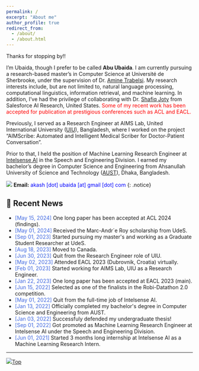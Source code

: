 ```yaml
---
permalink: /
excerpt: "About me"
author_profile: true
redirect_from: 
  - /about/
  - /about.html
---
```


Thanks for stopping by!!

I’m Ubaida, though I prefer to be called **Abu Ubaida**. I am currently pursuing a research-based master’s in Computer Science at Université de Sherbrooke, under the supervision of Dr. [Amine Trabelsi](https://amine-trabelsi.netlify.app/). My research interests include, but are not limited to, natural language processing, computational linguistics, information retrieval, and machine learning. In addition, I’ve had the privilege of collaborating with Dr. [Shafiq Joty](https://raihanjoty.github.io/) from Salesforce AI Research, United States. <span style="color:Red">Some of my recent work has been accepted for publication at prestigious conferences such as ACL and EACL.

Previously, I served as a Research Engineer at AIMS Lab, United International University ([UIU](https://www.uiu.ac.bd/)), Bangladesh, where I worked on the project “AIMScribe: Automated and Intelligent Medical Scriber for Doctor-Patient Conversation”.

<!-- My recent works and ongoing projects can be found in the [Research](https://abuubaida.github.io/research/ "https://abuubaida.github.io/research/") section. -->

Prior to that, I held the position of Machine Learning Research Engineer at [Intelsense AI](https://intelsense.ai/ "https://intelsense.ai/") in the Speech and Engineering Division. I earned my bachelor’s degree in Computer Science and Engineering from Ahsanullah University of Science and Technology ([AUST](https://www.aust.edu/ "https://www.aust.edu/")), Dhaka, Bangladesh.


<img src="https://img.icons8.com/color/24/000000/circled-envelope.png"/> **Email:** <span style="color:Blue">akash [dot] ubaida [at] gmail [dot] com</span> 
{: .notice}


## 📢 Recent News

* <span style="color:RoyalBlue">[May 15, 2024]</span> One long paper has been accepted at ACL 2024 (findings).
* <span style="color:RoyalBlue">[May 01, 2024]</span> Received the Marc-Andr´e Roy scholarship from UdeS.
* <span style="color:RoyalBlue">[Sep 01, 2023]</span> Started pursuing my master's and working as a Graduate Student Researcher at UdeS.
* <span style="color:RoyalBlue">[Aug 18, 2023]</span> Moved to Canada.
* <span style="color:RoyalBlue">[Jun 30, 2023]</span> Quit from the Research Engineer role of UIU.
* <span style="color:RoyalBlue">[May 02, 2023]</span> Attended EACL 2023 (Dubrovnik, Croatia) virtually.
* <span style="color:RoyalBlue">[Feb 01, 2023]</span> Started working for AIMS Lab, UIU as a Research Engineer.
* <span style="color:RoyalBlue">[Jan 22, 2023]</span> One long paper has been accepted at EACL 2023 (main).
* <span style="color:RoyalBlue">[Jun 15, 2022]</span> Selected as one of the finalists in the Robi-Datathon 2.0 competition.
* <span style="color:RoyalBlue">[May  01, 2022]</span> Quit from the full-time job of Intelsense AI.
* <span style="color:RoyalBlue">[Jan 13, 2022]</span> Officially completed my bachelor's degree in Computer Science and Engineering from AUST.
* <span style="color:RoyalBlue">[Jan 03, 2022]</span> Successfuly defended my undergraduate thesis!
* <span style="color:RoyalBlue">[Sep 01, 2022]</span> Got promoted as Machine Learning Research Engineer at Intelsense AI under the Speech and Engineering Division.
* <span style="color:RoyalBlue">[Jun 01, 2021]</span> Started 3 months long internship at Intelsense AI as a Machine Learning Research Intern.

---

[<img src="https://img.icons8.com/emoji/24/000000/up-arrow-emoji.png"/>](https://abuubaida.github.io/#)[Top](https://abuubaida.github.io/#)

<script type='text/javascript' id='clustrmaps' src='//cdn.clustrmaps.com/map_v2.js?cl=94b2d3&w=300&t=m&d=X4zwla3VvqasU-XJ7VSxuAHNSZMeubSgPKEAJMvahJU&co=1d4560&cmo=e8ae23&cmn=db2124&ct=ffffff'></script>
